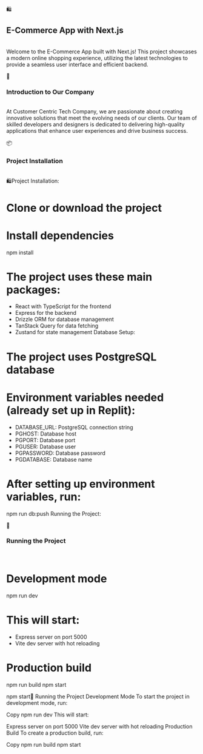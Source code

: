 🛍️ <h2>E-Commerce App with Next.js</h2><br/>
Welcome to the E-Commerce App built with Next.js! This project showcases a modern online shopping experience, utilizing the latest technologies to provide a seamless user interface and efficient backend.

🌟 <h3>Introduction to Our Company</h3><br/>
At Customer Centric Tech Company, we are passionate about creating innovative solutions that meet the evolving needs of our clients. Our team of skilled developers and designers is dedicated to delivering high-quality applications that enhance user experiences and drive business success.

📦 <h3>Project Installation</h3><br>
🛍Project Installation:
# Clone or download the project
# Install dependencies
npm install
# The project uses these main packages:
- React with TypeScript for the frontend
- Express for the backend
- Drizzle ORM for database management
- TanStack Query for data fetching
- Zustand for state management
  Database Setup:
# The project uses PostgreSQL database
# Environment variables needed (already set up in Replit):
- DATABASE_URL: PostgreSQL connection string
- PGHOST: Database host
- PGPORT: Database port
- PGUSER: Database user
- PGPASSWORD: Database password
- PGDATABASE: Database name
# After setting up environment variables, run:
npm run db:push
Running the Project:

🚀 <h3>Running the Project</h3><br/>
# Development mode
npm run dev
# This will start:
- Express server on port 5000
- Vite dev server with hot reloading
# Production build
npm run build
npm start

npm start🚀 Running the Project
Development Mode
To start the project in development mode, run:

Copy
npm run dev
This will start:

Express server on port 5000
Vite dev server with hot reloading
Production Build
To create a production build, run:

Copy
npm run build
npm start